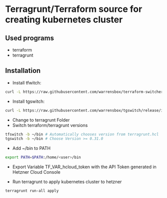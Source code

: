 # Terragrunt/Terraform source for creating kubernetes cluster

## Used programs

* terraform
* terragrunt

## Installation

* Install tfwitch:

```bash
curl -L https://raw.githubusercontent.com/warrensbox/terraform-switcher/release/install.sh | sudo bash
```

* Install tgswitch:

```bash
curl -L https://raw.githubusercontent.com/warrensbox/tgswitch/release/install.sh | sudo bash

```

* Change to terragrunt Folder
* Switch terraform/terragrunt versions

```bash
tfswitch -b ~/bin # Automatically chooses version from terragrunt.hcl
tgswitch -b ~/bin # Choose Version >= 0.31.0
```

* Add ~/bin to PATH

```bash
export PATH=$PATH:/home/<user>/bin
```

* Export Variable TF_VAR_hcloud_token with the API Token generated in Hetzner Cloud Console

* Run terragrunt to apply kubernetes cluster to hetzner

```bash
terragrunt run-all apply
```
